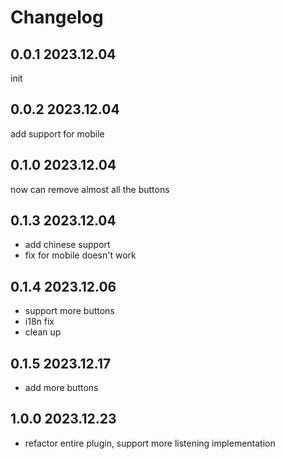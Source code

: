 # Changelog

## 0.0.1 2023.12.04
init

## 0.0.2 2023.12.04
add support for mobile

## 0.1.0 2023.12.04
now can remove almost all the buttons

## 0.1.3 2023.12.04
 - add chinese support   
 - fix for mobile doesn't work   

 ## 0.1.4 2023.12.06
  - support more buttons
  - i18n fix
  - clean up

## 0.1.5 2023.12.17
 - add more buttons

 ## 1.0.0 2023.12.23
 - refactor entire plugin, support more listening implementation